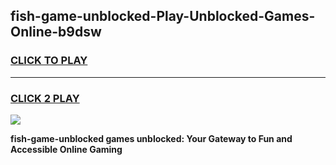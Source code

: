 
## fish-game-unblocked-Play-Unblocked-Games-Online-b9dsw
<h3>
<a href="https://premium76.site?title=fish-game-unblocked&ref=25A">CLICK TO PLAY</a></h3>
<hr>

<h3>
<a href="https://premium76.site?title=fish-game-unblocked&ref=25A">CLICK 2 PLAY</a>
  
</h3>

<a href="https://premium76.site?title=fish-game-unblocked&ref=25A"><img src="https://clearcache.store/games.png"></a>


**fish-game-unblocked games unblocked: Your Gateway to Fun and Accessible Online Gaming**
